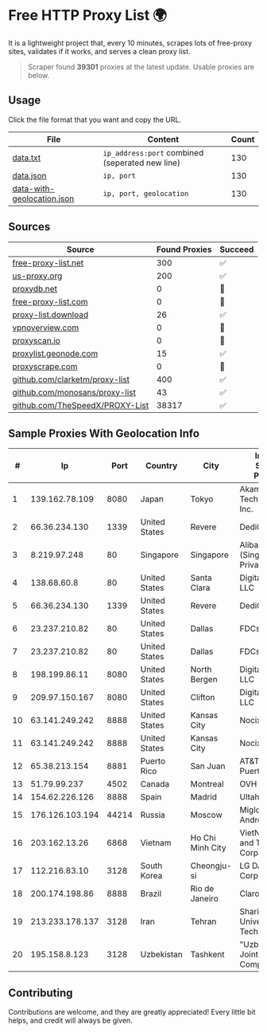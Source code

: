 
# Free HTTP Proxy List 🌍

It is a lightweight project that, every 10 minutes, scrapes lots of free-proxy sites, validates if it works, and serves a clean proxy list.


> Scraper found **39301** proxies at the latest update. Usable proxies are below.

## Usage

Click the file format that you want and copy the URL.


|File|Content|Count|
|----|-------|-----|
|[data.txt](https://raw.githubusercontent.com/themiralay/Proxy-List-World/master/data.txt)|`ip_address:port` combined (seperated new line)|130|
|[data.json](https://raw.githubusercontent.com/themiralay/Proxy-List-World/master/data.json)|`ip, port`|130|
|[data-with-geolocation.json](https://raw.githubusercontent.com/themiralay/Proxy-List-World/master/data-with-geolocation.json)|`ip, port, geolocation`|130|

## Sources

|Source|Found Proxies|Succeed|
|------|-------------|-------|
|[free-proxy-list.net](https://free-proxy-list.net)|300|✅|
|[us-proxy.org](https://www.us-proxy.org)|200|✅|
|[proxydb.net](http://proxydb.net)|0|🚫|
|[free-proxy-list.com](https://free-proxy-list.com/?page=&port=&type%5B%5D=http&type%5B%5D=https&up_time=0&search=Search)|0|🚫|
|[proxy-list.download](https://www.proxy-list.download/HTTP)|26|✅|
|[vpnoverview.com](https://vpnoverview.com/privacy/anonymous-browsing/free-proxy-servers)|0|🚫|
|[proxyscan.io](https://www.proxyscan.io)|0|🚫|
|[proxylist.geonode.com](https://proxylist.geonode.com/api/proxy-list?limit=300&page=1&sort_by=lastChecked&sort_type=desc&protocols=http,https)|15|✅|
|[proxyscrape.com](https://api.proxyscrape.com/v2/?request=displayproxies&protocol=http&timeout=10000&country=all&ssl=all&anonymity=all)|0|🚫|
|[github.com/clarketm/proxy-list](https://raw.githubusercontent.com/clarketm/proxy-list/master/proxy-list-raw.txt)|400|✅|
|[github.com/monosans/proxy-list](https://raw.githubusercontent.com/monosans/proxy-list/main/proxies/http.txt)|43|✅|
|[github.com/TheSpeedX/PROXY-List](https://raw.githubusercontent.com/TheSpeedX/PROXY-List/master/http.txt)|38317|✅|


## Sample Proxies With Geolocation Info

|#|Ip|Port|Country|City|Internet Service Provider|
|-|--|----|-------|----|-------------------------|
|1|139.162.78.109|8080|Japan|Tokyo|Akamai Technologies, Inc.|
|2|66.36.234.130|1339|United States|Revere|DediOutlet, LLC|
|3|8.219.97.248|80|Singapore|Singapore|Alibaba Cloud (Singapore) Private Limited|
|4|138.68.60.8|80|United States|Santa Clara|DigitalOcean, LLC|
|5|66.36.234.130|1339|United States|Revere|DediOutlet, LLC|
|6|23.237.210.82|80|United States|Dallas|FDCservers.net|
|7|23.237.210.82|80|United States|Dallas|FDCservers.net|
|8|198.199.86.11|8080|United States|North Bergen|DigitalOcean, LLC|
|9|209.97.150.167|8080|United States|Clifton|DigitalOcean, LLC|
|10|63.141.249.242|8888|United States|Kansas City|Nocix, LLC|
|11|63.141.249.242|8888|United States|Kansas City|Nocix, LLC|
|12|65.38.213.154|8881|Puerto Rico|San Juan|AT&T Mobility Puerto Rico|
|13|51.79.99.237|4502|Canada|Montreal|OVH SAS|
|14|154.62.226.126|8888|Spain|Madrid|Ultahost, Inc.|
|15|176.126.103.194|44214|Russia|Moscow|Miglovets Egor Andreevich|
|16|203.162.13.26|6868|Vietnam|Ho Chi Minh City|VietNam Post and Telecom Corporation|
|17|112.216.83.10|3128|South Korea|Cheongju-si|LG DACOM Corporation|
|18|200.174.198.86|8888|Brazil|Rio de Janeiro|Claro S.A|
|19|213.233.178.137|3128|Iran|Tehran|Sharif University Of Technology|
|20|195.158.8.123|3128|Uzbekistan|Tashkent|"Uzbektelekom" Joint Stock Company|



## Contributing

Contributions are welcome, and they are greatly appreciated! Every
little bit helps, and credit will always be given.

